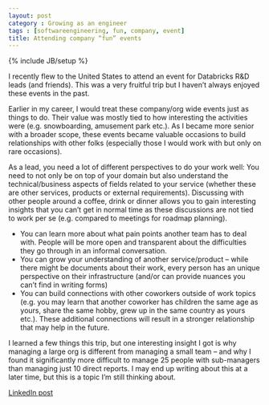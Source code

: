 ```yaml
---
layout: post
category : Growing as an engineer
tags : [softwareengineering, fun, company, event] 
title: Attending company “fun” events
---
```

{% include JB/setup %}

I recently flew to the United States to attend an event for Databricks R&D leads (and friends). This was a very fruitful trip but I haven’t always enjoyed these events in the past.

Earlier in my career, I would treat these company/org wide events just as things to do. Their value was mostly tied to how interesting the activities were (e.g. snowboarding, amusement park etc.). As I became more senior with a broader scope, these events became valuable occasions to build relationships with other folks (especially those I would work with but only on rare occasions).

As a lead, you need a lot of different perspectives to do your work well: You need to not only be on top of your domain but also understand the technical/business aspects of fields related to your service (whether these are other services, products or external requirements). Discussing with other people around a coffee, drink or dinner allows you to gain interesting insights that you can’t get in normal time as these discussions are not tied to work per se (e.g. compared to meetings for roadmap planning).

- You can learn more about what pain points another team has to deal with. People will be more open and transparent about the difficulties they go through in an informal conversation.
- You can grow your understanding of another service/product – while there might be documents about their work, every person has an unique perspective on their infrastructure (and/or can provide nuances you can’t find in writing forms)
- You can build connections with other coworkers outside of work topics (e.g. you may learn that another coworker has children the same age as yours, share the same hobby, grew up in the same country as yours etc.). These additional connections will result in a stronger relationship that may help in the future.

I learned a few things this trip, but one interesting insight I got is why managing a large org is different from managing a small team – and why I found it significantly more difficult to manage 25 people with sub-managers than managing just 10 direct reports. I may end up writing about this at a later time, but this is a topic I’m still thinking about.

[LinkedIn post](https://www.linkedin.com/posts/tumichel_growing-as-an-engineer-attending-company-activity-7165374496101617664-AlTS?utm_source=share&utm_medium=member_desktop)
